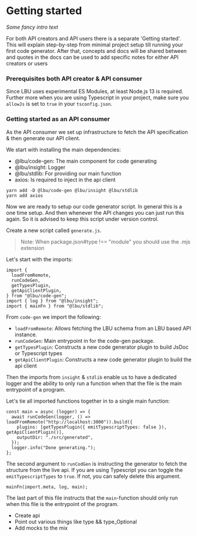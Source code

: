 # Getting started

_Some fancy intro text_

For both API creators and API users there is a separate 'Getting started'. This
will explain step-by-step from minimal project setup till running your first
code generator. After that, concepts and docs will be shared between and quotes
in the docs can be used to add specific notes for either API creators or users

### Prerequisites both API creator & API consumer

Since LBU uses experimental ES Modules, at least Node.js 13 is required. Further
more when you are using Typescript in your project, make sure you `allowJs` is
set to `true` in your `tsconfig.json`.

### Getting started as an API consumer

As the API consumer we set up infrastructure to fetch the API specification &
then generate our API client.

We start with installing the main dependencies:

- @lbu/code-gen: The main component for code generating
- @lbu/insight: Logger
- @lbu/stdlib: For providing our main function
- axios: Is required to inject in the api client

```shell script
yarn add -D @lbu/code-gen @lbu/insight @lbu/stdlib
yarn add axios
```

Now we are ready to setup our code generator script. In general this is a one
time setup. And then whenever the API changes you can just run this again. So it
is advised to keep this script under version control.

Create a new script called `generate.js`.

> Note: When package.json#type !== "module" you should use the .mjs extension

Let's start with the imports:

```ecmascript 6
import {
  loadFromRemote,
  runCodeGen,
  getTypesPlugin,
  getApiClientPlugin,
} from "@lbu/code-gen";
import { log } from "@lbu/insight";
import { mainFn } from "@lbu/stdlib";
```

From `code-gen` we import the following:

- `loadFromRemote`: Allows fetching the LBU schema from an LBU based API
  instance.
- `runCodeGen`: Main entrypoint in for the code-gen package.
- `getTypesPlugin`: Constructs a new code generator plugin to build JsDoc or
  Typescript types
- `getApiClientPlugin`: Constructs a new code generator plugin to build the api
  client

Then the imports from `insight` & `stdlib` enable us to have a dedicated logger
and the ability to only run a function when that the file is the main entrypoint
of a program.

Let's tie all imported functions together in to a single main function:

```ecmascript 6
const main = async (logger) => {
  await runCodeGen(logger, () => loadFromRemote("http://localhost:3000")).build({
    plugins: [getTypesPlugin({ emitTypescriptTypes: false }), getApiClientPlugin()],
    outputDir: "./src/generated",
  });
  logger.info("Done generating.");
};
```

The second argument to `runCodGen` is instructing the generator to fetch the
structure from the live api. If you are using Typescript you can toggle the
`emitTypescriptTypes` to `true`. If not, you can safely delete this argument.

```ecmascript 6
mainFn(import.meta, log, main);
```

The last part of this file instructs that the `main`-function should only run
when this file is the entrypoint of the program.

- Create api
- Point out various things like type && type_Optional
- Add mocks to the mix
